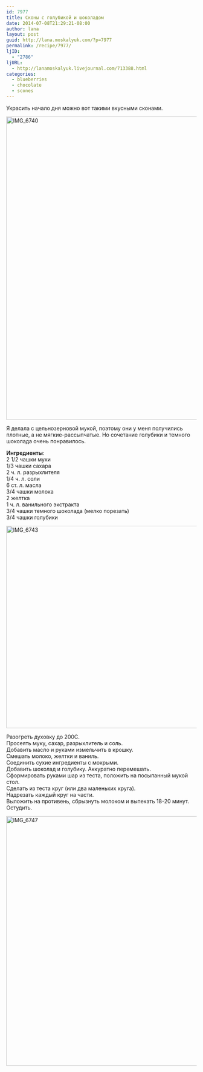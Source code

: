 ```yaml
---
id: 7977
title: Сконы с голубикой и шоколадом
date: 2014-07-08T21:29:21-08:00
author: lana
layout: post
guid: http://lana.moskalyuk.com/?p=7977
permalink: /recipe/7977/
ljID:
  - "2786"
ljURL:
  - http://lanamoskalyuk.livejournal.com/713388.html
categories:
  - blueberries
  - chocolate
  - scones
---
```

Украсить начало дня можно вот такими вкусными сконами.

<img loading="lazy" src="https://farm3.staticflickr.com/2900/14383203269_1ce6b14611_c.jpg" alt="IMG_6740" width="512" height="800" /> 

Я делала с цельнозерновой мукой, поэтому они у меня получились плотные, а не мягкие-рассыпчатые. Но сочетание голубики и темного шоколада очень понравилось.

**Ингредиенты**:  
2 1/2 чашки муки  
1/3 чашки сахара  
2 ч. л. разрыхлителя  
1/4 ч. л. соли  
6 ст. л. масла  
3/4 чашки молока  
2 желтка  
1 ч. л. ванильного экстракта  
3/4 чашки темного шоколада (мелко порезать)  
3/4 чашки голубики

<img loading="lazy" src="https://farm3.staticflickr.com/2909/14383362367_9f565b4b9f_c.jpg" alt="IMG_6743" width="800" height="534" /> 

Разогреть духовку до 200С.  
Просеять муку, сахар, разрыхлитель и соль.  
Добавить масло и руками измельчить в крошку.  
Смешать молоко, желтки и ваниль.  
Соединить сухие ингредиенты с мокрыми.  
Добавить шоколад и голубику. Аккуратно перемешать.  
Сформировать руками шар из теста, положить на посыпанный мукой стол.  
Сделать из теста круг (или два маленьких круга).  
Надрезать каждый круг на части.  
Выложить на противень, сбрызнуть молоком и выпекать 18-20 минут.  
Остудить.

<img loading="lazy" src="https://farm6.staticflickr.com/5578/14383134670_48e2586036_c.jpg" alt="IMG_6747" width="800" height="659" />